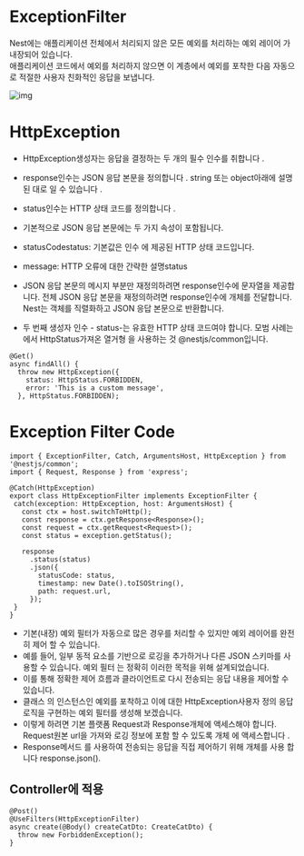 # ExceptionFilter
Nest에는 애플리케이션 전체에서 처리되지 않은 모든 예외를 처리하는 예외 레이어 가 내장되어 있습니다.    
애플리케이션 코드에서 예외를 처리하지 않으면 이 계층에서 예외를 포착한 다음 자동으로 적절한 사용자 친화적인 응답을 보냅니다.    

![img](https://docs.nestjs.com/assets/Filter_1.png)

# HttpException
- HttpException생성자는 응답을 결정하는 두 개의 필수 인수를 취합니다 .

- response인수는 JSON 응답 본문을 정의합니다 . string 또는 object아래에 설명된 대로 일 수 있습니다 .
- status인수는 HTTP 상태 코드를 정의합니다 .
- 기본적으로 JSON 응답 본문에는 두 가지 속성이 포함됩니다.
- statusCodestatus: 기본값은 인수 에 제공된 HTTP 상태 코드입니다.
- message: HTTP 오류에 대한 간략한 설명status
- JSON 응답 본문의 메시지 부분만 재정의하려면 response인수에 문자열을 제공합니다. 전체 JSON 응답 본문을 재정의하려면 response인수에 개체를 전달합니다. Nest는 객체를 직렬화하고 JSON 응답 본문으로 반환합니다.
- 두 번째 생성자 인수 - status-는 유효한 HTTP 상태 코드여야 합니다. 모범 사례는 에서 HttpStatus가져온 열거형 을 사용하는 것 @nestjs/common입니다.

```
@Get()
async findAll() {
  throw new HttpException({
    status: HttpStatus.FORBIDDEN,
    error: 'This is a custom message',
  }, HttpStatus.FORBIDDEN);
 ```
 
 # Exception Filter Code
 ```
 import { ExceptionFilter, Catch, ArgumentsHost, HttpException } from '@nestjs/common';
import { Request, Response } from 'express';

@Catch(HttpException)
export class HttpExceptionFilter implements ExceptionFilter {
  catch(exception: HttpException, host: ArgumentsHost) {
    const ctx = host.switchToHttp();
    const response = ctx.getResponse<Response>();
    const request = ctx.getRequest<Request>();
    const status = exception.getStatus();

    response
      .status(status)
      .json({
        statusCode: status,
        timestamp: new Date().toISOString(),
        path: request.url,
      });
  }
}
```
- 기본(내장) 예외 필터가 자동으로 많은 경우를 처리할 수 있지만 예외 레이어를 완전히 제어 할 수 있습니다. 
- 예를 들어, 일부 동적 요소를 기반으로 로깅을 추가하거나 다른 JSON 스키마를 사용할 수 있습니다. 예외 필터 는 정확히 이러한 목적을 위해 설계되었습니다. 
- 이를 통해 정확한 제어 흐름과 클라이언트로 다시 전송되는 응답 내용을 제어할 수 있습니다.
- 클래스 의 인스턴스인 예외를 포착하고 이에 대한 HttpException사용자 정의 응답 로직을 구현하는 예외 필터를 생성해 보겠습니다. 
- 이렇게 하려면 기본 플랫폼 Request과 Response개체에 액세스해야 합니다. Request원본 url을 가져와 로깅 정보에 포함 할 수 있도록 개체 에 액세스합니다 . 
- Response메서드 를 사용하여 전송되는 응답을 직접 제어하기 위해 개체를 사용 합니다 response.json().

## Controller에 적용
```
@Post()
@UseFilters(HttpExceptionFilter)
async create(@Body() createCatDto: CreateCatDto) {
  throw new ForbiddenException();
}
```
